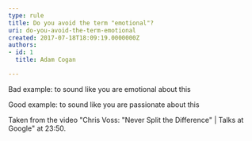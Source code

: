 ```yaml
---
type: rule
title: Do you avoid the term "emotional"?
uri: do-you-avoid-the-term-emotional
created: 2017-07-18T18:09:19.0000000Z
authors:
- id: 1
  title: Adam Cogan

---
```


Bad example: to sound like you are emotional about this

Good example: to sound like you are passionate about this

 
Taken from the video "Chris Voss: "Never Split the Difference" | Talks at Google" at 23:50.
